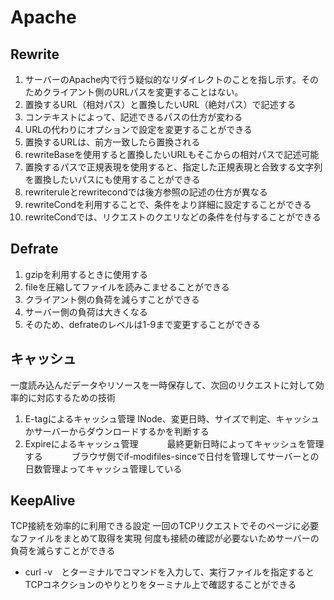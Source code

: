 # Apache

## Rewrite
 1. サーバーのApache内で行う疑似的なリダイレクトのことを指し示す。そのためクライアント側のURLパスを変更することはない。
 2. 置換するURL（相対パス）と置換したいURL（絶対パス）で記述する
 3. コンテキストによって、記述できるパスの仕方が変わる
 4. URLの代わりにオプションで設定を変更することができる
 5. 置換するURLは、前方一致したら置換される
 6. rewriteBaseを使用すると置換したいURLもそこからの相対パスで記述可能
 7. 置換するパスで正規表現を使用すると、指定した正規表現と合致する文字列を置換したいパスにも使用することができる
 8. rewriteruleとrewritecondでは後方参照の記述の仕方が異なる
 9. rewriteCondを利用することで、条件をより詳細に設定することができる
 10. rewriteCondでは、リクエストのクエリなどの条件を付与することができる

## Defrate
 1. gzipを利用するときに使用する
 2. fileを圧縮してファイルを読みこませることができる
 3. クライアント側の負荷を減らすことができる
 4. サーバー側の負荷は大きくなる
 5. そのため、defrateのレベルは1-9まで変更することができる

## キャッシュ
一度読み込んだデータやリソースを一時保存して、次回のリクエストに対して効率的に対応するための技術
 1. E-tagによるキャッシュ管理
     INode、変更日時、サイズで判定、キャッシュかサーバーからダウンロードするかを判断する
 2. Expireによるキャッシュ管理
　　　最終更新日時によってキャッシュを管理する
　　　ブラウザ側でif-modifiles-sinceで日付を管理してサーバーとの日数管理よってキャッシュ管理している

## KeepAlive
TCP接続を効率的に利用できる設定
一回のTCPリクエストでそのページに必要なファイルをまとめて取得を実現
何度も接続の確認が必要ないためサーバーの負荷を減らすことができる

- curl -v　とターミナルでコマンドを入力して、実行ファイルを指定するとTCPコネクションのやりとりをターミナル上で確認することができる